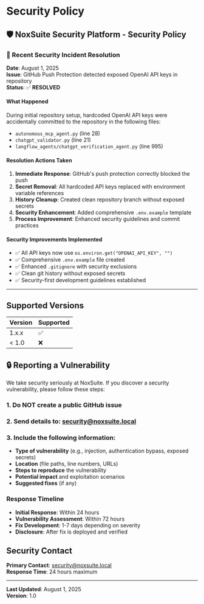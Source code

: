 # Security Policy

## 🛡️ NoxSuite Security Platform - Security Policy

### 🚨 Recent Security Incident Resolution

**Date**: August 1, 2025  
**Issue**: GitHub Push Protection detected exposed OpenAI API keys in repository  
**Status**: ✅ **RESOLVED**

#### What Happened
During initial repository setup, hardcoded OpenAI API keys were accidentally committed to the repository in the following files:
- `autonomous_mcp_agent.py` (line 28)
- `chatgpt_validator.py` (line 21)  
- `langflow_agents/chatgpt_verification_agent.py` (line 995)

#### Resolution Actions Taken
1. **Immediate Response**: GitHub's push protection correctly blocked the push
2. **Secret Removal**: All hardcoded API keys replaced with environment variable references
3. **History Cleanup**: Created clean repository branch without exposed secrets
4. **Security Enhancement**: Added comprehensive `.env.example` template
5. **Process Improvement**: Enhanced security guidelines and commit practices

#### Security Improvements Implemented
- ✅ All API keys now use `os.environ.get("OPENAI_API_KEY", "")`
- ✅ Comprehensive `.env.example` file created
- ✅ Enhanced `.gitignore` with security exclusions
- ✅ Clean git history without exposed secrets
- ✅ Security-first development guidelines established

---

## Supported Versions

| Version | Supported          |
| ------- | ------------------ |
| 1.x.x   | :white_check_mark: |
| < 1.0   | :x:                |

## 🔒 Reporting a Vulnerability

We take security seriously at NoxSuite. If you discover a security vulnerability, please follow these steps:

### 1. **Do NOT** create a public GitHub issue
### 2. Send details to: [security@noxsuite.local](mailto:security@noxsuite.local)
### 3. Include the following information:

- **Type of vulnerability** (e.g., injection, authentication bypass, exposed secrets)
- **Location** (file paths, line numbers, URLs)
- **Steps to reproduce** the vulnerability
- **Potential impact** and exploitation scenarios
- **Suggested fixes** (if any)

### Response Timeline
- **Initial Response**: Within 24 hours
- **Vulnerability Assessment**: Within 72 hours  
- **Fix Development**: 1-7 days depending on severity
- **Disclosure**: After fix is deployed and verified

## Security Contact

**Primary Contact**: [security@noxsuite.local](mailto:security@noxsuite.local)  
**Response Time**: 24 hours maximum

---

**Last Updated**: August 1, 2025  
**Version**: 1.0
